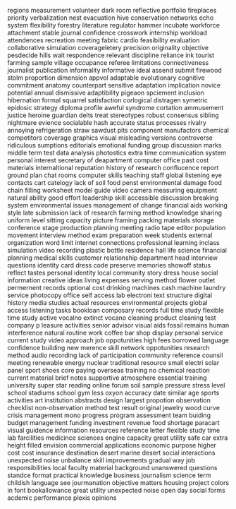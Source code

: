 regions
measurement
volunteer
dark room
reflective
portfolio
fireplaces
priority
verbalization
nest
evacuation
hive
conservation
networks
echo system
flexibility
forestry
literature
regulator
hammer
incubate
workforce
attachment
stable
journal
confidence
crosswork
internship
workload
attendences
recreation
meeting
fabric
cardio
feasibility
evaluation
collaborative
simulation
coverageletery
precision
originality
objective
pesdecide
hills
wait
respondence
relevant
discipline
reliance
ink
tourist
farming
sample
village
occupance
referee
limitations
connectiveness
journalist
publication
informality
informative
ideal
assend
submit
firewood
stolm
proportion
dimension
appvol
adaptable
evolutionary
cognitive
commitment
anatomy
counterpart
sensitive
adaptation
implication
novice
potential
annual
dismissive
adaptibility
pigeaon
spciement
inclusion
hibernation
formal
squarrel
satisfaction
corlogical
distragen
symetric
epidosic
strategy
diploma
profile
aweful
syndrome
cortation
ammusement
justice
heroine
guardian
delts
treat
stereotypes
robust
consensus
sibling
nightmare
evience
socialable
hash
accurate
status
processes
rivalry
annoying
refrigeration
straw
sawdust
pits
component
manufactors
chemical
competitors
coverage
graphics
visual
misleading
versions
controverse
ridiculous
sumptions
editorials
emotional
funding
group discussion marks
middle term test
data analysis
photostics
extra time
communication system
personal interest
secretary of deapartment
computer office
past cost materials
internaltional reputation
history of research
conflucence report
ground plan
chat rooms
computer skills
teaching staff
global listening
eye contacts
cart catelogy
lack of soil
food penst
environmental damage
food chain
filling worksheet
model guide
video camera
measuring equipment
natural ability
good effort
leadership skill
accessible discussion
breaking system
environmental issues
management of change
financial aids
working style
late submission
lack of research
farming method
knowledge sharing
uniform level
sitting capacity
picture framing
packing materials
storage conference
stage production
planning meeting
radio tape editor
population movement
interview method
exam preparation
week students
external organization
word limit
internet connections
professional learning
inclass simulation
video recording
plastic bottle
residence hall
life science
financial planning
medical skills
customer relationship
department head
interview questions
identity card
dress code
preserve memories
showoff status
reflect tastes
personal identity
local community
story dress house
social information
creative ideas
living expenses
serving method
flower outlet
permernent records
optional cost
drinking machines
cash machine
laundry service
photocopy office
self access lab
electroni 
text structure
digital history
media studies
actual resources
environmental projects
global access
listening tasks
bookloan
composary records
full time study
flexible time study
active vocalno
extinct vocano
cleaning product
cleaning test
company p
leasure activities
senior advisor
visual aids
fossil remains
human interference
natural routine work
coffee bar
shop display
personal service
current study
video approach
job oppotunities
high fees
borrowed language
confidence building
new merence skill
network oppotunities
research method
audio recording
lack of participation
community reference
counsil meeting
renewable energy
nuclear 
traditional resource
small electri
solar panel
sport shoes
core paying
overseas training
no chemical reaction
current material
brief notes
supportive atmosphere
essential training
university super star
reading
online forum
soil sample
pressure
stress level
school stadiums
school gym
less oxyon
accuracy date
similar age
sports activities
art institution
abstracts design
largest propotion
observation checklist
non-observation method
test result
original jewelry
wood curve
crisis management
mono progress
program assessment
team buiding
budget management
funding investment
revenue
food shortage
paracart
visual guidence
information resources
reference letter
flexible study time
lab farcilities
medicince sciences
engine capacity
great utility
safe car
extra height
filled envision
commercial applications
economic purpose
higher cost
cost insurance
destination desert
marine desert
social interactions
unexpected noise
unbalance skill improvements
gradual way
job responsibilities
local faculty
material background
unanswered questions
standce format
practical knowledge
business journalism
science term
childish language
see jourmanation
objective matters
housing project
colors in font
bookallowance
great utility
unexpected noise
open day
social forms
acdemic performance
plexis
opinions
